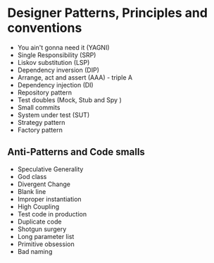 # Designer Patterns, Principles and conventions

- You ain't gonna need it (YAGNI)
- Single Responsibility (SRP)
- Liskov substitution (LSP)
- Dependency inversion (DIP)
- Arrange, act and assert (AAA) - triple A
- Dependency injection (DI)
- Repository pattern
- Test doubles (Mock, Stub and Spy )
- Small commits
- System under test (SUT)
- Strategy pattern
- Factory pattern

## Anti-Patterns and Code smalls

- Speculative Generality
- God class
- Divergent Change
- Blank line
- Improper instantiation
- High Coupling
- Test code in production
- Duplicate code
- Shotgun surgery
- Long parameter list
- Primitive obsession
- Bad naming
